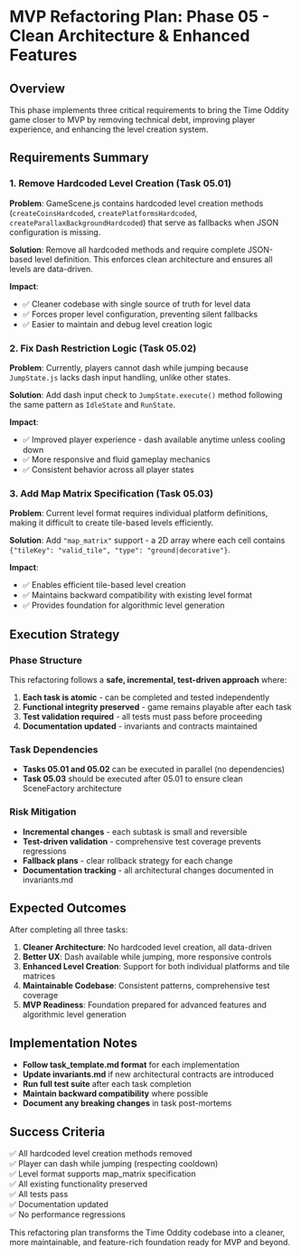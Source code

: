 # MVP Refactoring Plan: Phase 05 - Clean Architecture & Enhanced Features

## Overview

This phase implements three critical requirements to bring the Time Oddity game closer to MVP by removing technical debt, improving player experience, and enhancing the level creation system.

## Requirements Summary

### 1. Remove Hardcoded Level Creation (Task 05.01)
**Problem**: GameScene.js contains hardcoded level creation methods (`createCoinsHardcoded`, `createPlatformsHardcoded`, `createParallaxBackgroundHardcoded`) that serve as fallbacks when JSON configuration is missing.

**Solution**: Remove all hardcoded methods and require complete JSON-based level definition. This enforces clean architecture and ensures all levels are data-driven.

**Impact**: 
- ✅ Cleaner codebase with single source of truth for level data
- ✅ Forces proper level configuration, preventing silent fallbacks
- ✅ Easier to maintain and debug level creation logic

### 2. Fix Dash Restriction Logic (Task 05.02)
**Problem**: Currently, players cannot dash while jumping because `JumpState.js` lacks dash input handling, unlike other states.

**Solution**: Add dash input check to `JumpState.execute()` method following the same pattern as `IdleState` and `RunState`.

**Impact**:
- ✅ Improved player experience - dash available anytime unless cooling down
- ✅ More responsive and fluid gameplay mechanics
- ✅ Consistent behavior across all player states

### 3. Add Map Matrix Specification (Task 05.03)
**Problem**: Current level format requires individual platform definitions, making it difficult to create tile-based levels efficiently.

**Solution**: Add `"map_matrix"` support - a 2D array where each cell contains `{"tileKey": "valid_tile", "type": "ground|decorative"}`.

**Impact**:
- ✅ Enables efficient tile-based level creation
- ✅ Maintains backward compatibility with existing level format
- ✅ Provides foundation for algorithmic level generation

## Execution Strategy

### Phase Structure
This refactoring follows a **safe, incremental, test-driven approach** where:

1. **Each task is atomic** - can be completed and tested independently
2. **Functional integrity preserved** - game remains playable after each task
3. **Test validation required** - all tests must pass before proceeding
4. **Documentation updated** - invariants and contracts maintained

### Task Dependencies
- **Tasks 05.01 and 05.02** can be executed in parallel (no dependencies)
- **Task 05.03** should be executed after 05.01 to ensure clean SceneFactory architecture

### Risk Mitigation
- **Incremental changes** - each subtask is small and reversible
- **Test-driven validation** - comprehensive test coverage prevents regressions
- **Fallback plans** - clear rollback strategy for each change
- **Documentation tracking** - all architectural changes documented in invariants.md

## Expected Outcomes

After completing all three tasks:

1. **Cleaner Architecture**: No hardcoded level creation, all data-driven
2. **Better UX**: Dash available while jumping, more responsive controls  
3. **Enhanced Level Creation**: Support for both individual platforms and tile matrices
4. **Maintainable Codebase**: Consistent patterns, comprehensive test coverage
5. **MVP Readiness**: Foundation prepared for advanced features and algorithmic level generation

## Implementation Notes

- **Follow task_template.md format** for each implementation
- **Update invariants.md** if new architectural contracts are introduced
- **Run full test suite** after each task completion
- **Maintain backward compatibility** where possible
- **Document any breaking changes** in task post-mortems

## Success Criteria

✅ All hardcoded level creation methods removed  
✅ Player can dash while jumping (respecting cooldown)  
✅ Level format supports map_matrix specification  
✅ All existing functionality preserved  
✅ All tests pass  
✅ Documentation updated  
✅ No performance regressions  

This refactoring plan transforms the Time Oddity codebase into a cleaner, more maintainable, and feature-rich foundation ready for MVP and beyond. 
